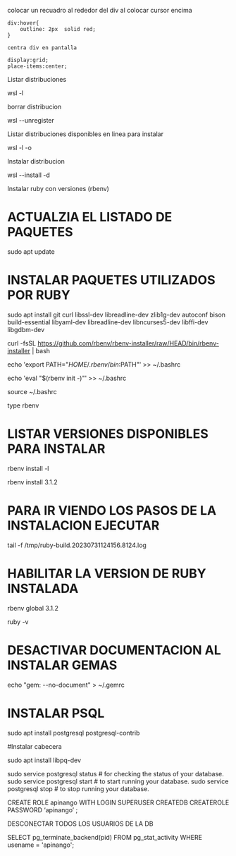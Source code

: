 colocar un recuadro al rededor del div al colocar cursor encima
```hash
div:hover{
    outline: 2px  solid red; 
}

centra div en pantalla

display:grid;
place-items:center;
```






Listar distribuciones

wsl -l

borrar distribucion

wsl --unregister <distroName>


Listar distribuciones disponibles en linea para instalar

wsl -l -o


Instalar distribucion

wsl --install -d <Distribution Name>


Instalar ruby con versiones (rbenv)


# ACTUALZIA EL LISTADO DE PAQUETES
sudo apt update

# INSTALAR PAQUETES UTILIZADOS POR RUBY
sudo apt install git curl libssl-dev libreadline-dev zlib1g-dev autoconf bison build-essential libyaml-dev libreadline-dev libncurses5-dev libffi-dev libgdbm-dev

curl -fsSL https://github.com/rbenv/rbenv-installer/raw/HEAD/bin/rbenv-installer | bash

echo 'export PATH="$HOME/.rbenv/bin:$PATH"' >> ~/.bashrc

echo 'eval "$(rbenv init -)"' >> ~/.bashrc

source ~/.bashrc

type rbenv

# LISTAR VERSIONES DISPONIBLES PARA INSTALAR

rbenv install -l

rbenv install 3.1.2

# PARA IR VIENDO LOS PASOS DE LA INSTALACION EJECUTAR

tail -f /tmp/ruby-build.20230731124156.8124.log

# HABILITAR LA VERSION DE RUBY INSTALADA

rbenv global 3.1.2

ruby -v

# DESACTIVAR DOCUMENTACION AL INSTALAR GEMAS

echo "gem: --no-document" > ~/.gemrc

# INSTALAR PSQL

sudo apt install postgresql postgresql-contrib

#Instalar cabecera

sudo apt install libpq-dev


sudo service postgresql status # for checking the status of your database.
sudo service postgresql start # to start running your database.
sudo service postgresql stop # to stop running your database.

CREATE ROLE apinango WITH LOGIN SUPERUSER CREATEDB CREATEROLE PASSWORD ‘apinango’ ;



DESCONECTAR TODOS LOS USUARIOS DE LA DB

SELECT pg_terminate_backend(pid) FROM pg_stat_activity WHERE usename = 'apinango';
